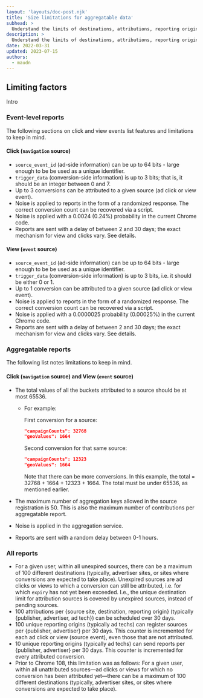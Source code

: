 ```yaml
---
layout: 'layouts/doc-post.njk'
title: 'Size limitations for aggregatable data'
subhead: >
  Understand the limits of destinations, attributions, reporting origins, and the impact on schedules.
description: >
  Understand the limits of destinations, attributions, reporting origins, and the impact on schedules.
date: 2022-03-31
updated: 2023-07-15
authors:
  - maudn
---
```


## Limiting factors

Intro

### Event-level reports

The following sections on click and view events list features and limitations to keep in mind.

#### Click (`navigation` source)

- `source_event_id` (ad-side information) can be up to 64 bits - large enough to be be used as a unique identifier.
- `trigger_data` (conversion-side information) is up to 3 bits; that is, it should be an integer between 0 and 7.
- Up to 3 conversions can be attributed to a given source (ad click or view event).
- Noise is applied to reports in the form of a randomized response. The correct conversion count can be recovered via a script.
- Noise is applied with a 0.0024 (0.24%) probability in the current Chrome code.
- Reports are sent with a delay of between 2 and 30 days; the exact mechanism for view and clicks vary. See details.

#### View (`event` source)

- `source_event_id` (ad-side information) can be up to 64 bits - large enough to be be used as a unique identifier.
- `trigger_data` (conversion-side information) is up to 3 bits, i.e. it should be either 0 or 1.
- Up to 1 conversion can be attributed to a given source (ad click or view event).
- Noise is applied to reports in the form of a randomized response. The correct conversion count can be recovered via a script.
- Noise is applied with a 0.0000025 probability (0.00025%) in the current Chrome code.
- Reports are sent with a delay of between 2 and 30 days; the exact mechanism for view and clicks vary. See details.

### Aggregatable reports

The following list notes limitations to keep in mind.

#### Click (`navigation` source) and View (`event` source)

- The total values of all the buckets attributed to a source should be at most 65536.
  - For example:

    First conversion for a source:

      ```json
      "campaignCounts": 32768
      "geoValues": 1664
      ```

    Second conversion for that same source:

      ```json
      "campaignCounts": 12323
      "geoValues": 1664
      ```
    Note that there can be more conversions.
    In this example, the total = 32768 + 1664 + 12323 + 1664. The total must be under 65536, as mentioned earlier.

- The maximum number of aggregation keys allowed in the source registration is 50. This is also the maximum number of contributions per aggregatable report.
- Noise is applied in the aggregation service.
- Reports are sent with a random delay between 0-1 hours.

### All reports

- For a given user, within all unexpired sources, there can be a maximum of 100 different destinations (typically, advertiser sites, or sites where conversions are expected to take place). Unexpired sources are ad clicks or views to which a conversion can still be attributed, i.e. for which `expiry` has not yet been exceeded. I.e., the unique destination limit for attribution sources is covered by unexpired sources, instead of pending sources.
- 100 attributions per {source site, destination, reporting origin} (typically {publisher, advertiser, ad tech}) can be scheduled over 30 days.
- 100 unique reporting origins (typically ad techs) can register sources per {publisher, advertiser} per 30 days. This counter is incremented for each ad click or view (source event), even those that are not attributed.
- 10 unique reporting origins (typically ad techs) can send reports per {publisher, advertiser} per 30 days. This counter is incremented for every attributed conversion.
- Prior to Chrome 108, this limitation was as follows: For a given user, within all unattributed sources—ad clicks or views for which no conversion has been attributed yet—there can be a maximum of 100 different destinations (typically, advertiser sites, or sites where conversions are expected to take place).
